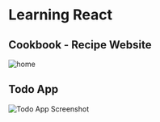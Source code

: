# Learning React

## Cookbook - Recipe Website

![home](/React/blob/master/assets/cookbook.png)

## Todo App

![Todo App Screenshot](/React/blob/master/assets/todo.png)
